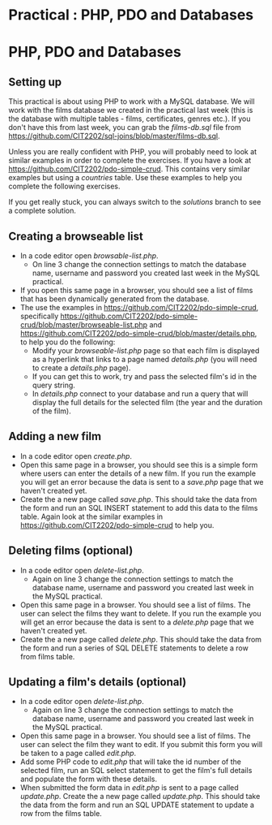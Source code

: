 # Practical : PHP, PDO and Databases

# PHP, PDO and Databases

## Setting up
This practical is about using PHP to work with a MySQL database. We will work with the films database we created in the practical last week (this is the database with multiple tables - films, certificates, genres etc.). If you don't have this from last week, you can grab the  *films-db.sql* file from https://github.com/CIT2202/sql-joins/blob/master/films-db.sql.

Unless you are really confident with PHP, you will probably need to look at similar examples in order to complete the exercises. If you have a look at https://github.com/CIT2202/pdo-simple-crud. This contains very similar examples but using a *countries* table. Use these examples to help you complete the following exercises.

If you get really stuck, you can always switch to the *solutions* branch to see a complete solution.

## Creating a browseable list
* In a code editor open *browsable-list.php*.
  * On line 3 change the connection settings to match the database name, username and password you created last week in the MySQL practical.
* If you open this same page in a browser, you should see a list of films that has been dynamically generated from the database.
* The use the examples in https://github.com/CIT2202/pdo-simple-crud, specifically https://github.com/CIT2202/pdo-simple-crud/blob/master/browseable-list.php and https://github.com/CIT2202/pdo-simple-crud/blob/master/details.php, to help you do the following:
  * Modify your *browseable-list.php* page so that each film is displayed as a hyperlink that links to a page named *details.php* (you will need to create a *details.php* page).
  * If you can get this to work, try and pass the selected film's id in the query string.
  * In *details.php* connect to your database and run a query that will display the full details for the selected film (the year and the duration of the film).


## Adding a new film
* In a code editor open *create.php*.
* Open this same page in a browser, you should see this is a simple form where users can enter the details of a new film. If you run the example you will get an error because the data is sent to a *save.php* page that we haven't created yet.
* Create the a new page called *save.php*. This should take the data from the form and run an SQL INSERT statement to add this data to the films table.  Again look at the similar examples in https://github.com/CIT2202/pdo-simple-crud to help you.

## Deleting films  (optional)
* In a code editor open *delete-list.php*.
  * Again on line 3 change the connection settings to match the database name, username and password you created last week in the MySQL practical.
* Open this same page in a browser. You should see a list of films. The user can select the films they want to delete. If you run the example you will get an error because the data is sent to a *delete.php* page that we haven't created yet.
* Create the a new page called *delete.php*. This should take the data from the form and run a series of SQL DELETE statements to delete a row from films table.

## Updating a film's details (optional)
* In a code editor open *delete-list.php*.
  * Again on line 3 change the connection settings to match the database name, username and password you created last week in the MySQL practical.
* Open this same page in a browser. You should see a list of films. The user can select the film they want to edit. If you submit this form you will be taken to a page called *edit.php*.
* Add some PHP code to *edit.php* that will take the id number of the selected film, run an SQL select statement to get the film's full details and populate the form with these details.
* When submitted the form data in *edit.php* is sent to a page called *update.php*. Create the a new page called *update.php*. This should take the data from the form and run an SQL UPDATE statement to update a row from the films table.
